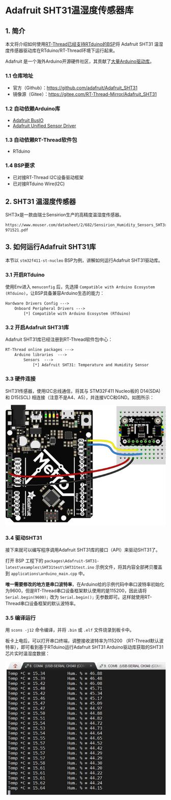# Adafruit SHT31温湿度传感器库

## 1. 简介

本文将介绍如何使用[RT-Thread已经支持RTduino的BSP](/zh/beginner/rtduino?id=_2-已经适配rtduino的rt-thread-bsp)将 Adafruit SHT31 温湿度传感器驱动库在RTduino/RT-Thread环境下运行起来。

Adafruit 是一个海外Arduino开源硬件社区，其贡献了[大量Arduino驱动库](https://github.com/orgs/adafruit/repositories?language=c%2B%2B&type=all)。

### 1.1 仓库地址

- 官方（Github）：https://github.com/adafruit/Adafruit_SHT31
- 镜像源（Gitee）：https://gitee.com/RT-Thread-Mirror/Adafruit_SHT31

### 1.2 自动依赖Arduino库

- [Adafruit BusIO](/zh/library-examples/signal-io/Adafruit/Adafruit-BusIO/Adafruit-BusIO)
- [Adafruit Unified Sensor Driver](/zh/library-examples/sensors/Adafruit/Adafruit-Unified-Sensor/Adafruit-Unified-Sensor)

### 1.3 自动依赖RT-Thread软件包

- RTduino

### 1.4 BSP要求

- 已对接RT-Thread I2C设备驱动框架
- 已对接RTduino Wire(I2C)

## 2. SHT31 温湿度传感器

SHT3x是一款由瑞士Sensirion生产的高精度温湿度传感器。

```pdf
https://www.mouser.com/datasheet/2/682/Sensirion_Humidity_Sensors_SHT3x_Datasheet_digital-971521.pdf
```

## 3. 如何运行Adafruit SHT31库

本节以 `stm32f411-st-nucleo` BSP为例，讲解如何运行Adafruit SHT31驱动库。

### 3.1 开启RTduino

使用Env进入 `menuconfig` 后，先选择 `Compatible with Arduino Ecosystem (RTduino)`，让BSP具备兼容Arduino生态的能力：

```Kconfig
Hardware Drivers Config --->
    Onboard Peripheral Drivers --->
        [*] Compatible with Arduino Ecosystem (RTduino)
```

### 3.2 开启Adafruit SHT31库

Adafruit SHT31库已经注册到RT-Thread软件包中心：

```Kconfig
RT-Thread online packages --->
    Arduino libraries  --->
        Sensors  --->
            [*] Adafruit SHT31: Temperature and Humidity Sensor
```

### 3.3 硬件连接

SHT31传感器，使用I2C总线通信，将其与 STM32F411 Nucleo板的 D14(SDA) 和 D15(SCL) 相连接（注意不是A4、A5），并连接VCC和GND。如图所示：

![sht31-connection](figures/sht31-connection.png)

### 3.4 驱动SHT31

接下来就可以编写程序调用Adafruit SHT31库的接口（API）来驱动SHT31了。

打开 BSP 工程下的 `packages\Adafruit-SHT31-latest\examples\SHT31test\SHT31test.ino` 示例文件，将其内容全部拷贝覆盖到 `applications\arduino_main.cpp` 中。

**唯一需要修改的地方是串口波特率**，在Arduino给的示例代码中串口波特率初始化为9600，但是RT-Thread串口设备框架默认使用的是115200，因此请将`Serial.begin(9600);` 改为 `Serial.begin();` 无参数即可。这样就使用RT-Thread串口设备框架的默认波特率。

### 3.5 编译运行

用 `scons -j12` 命令编译，并将 `.bin` 或 `.elf` 文件烧录到板卡中。

板卡上电后，可以打开串口终端，调整接收波特率为115200 （RT-Thread默认波特率），即可看到基于RTduino运行Adafruit SHT31 Arduino驱动库获取的SHT31芯片实时温湿度数据：

![sht31-result](figures/sht31-result.png)
